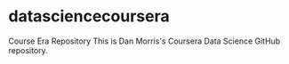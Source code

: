 # datasciencecoursera
Course Era Repository
This is Dan Morris's Coursera Data Science GitHub repository.
